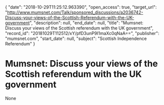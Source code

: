 {
  "date": "2018-10-29T11:25:12.963390", 
  "open_access": true, 
  "target_url": "http://www.mumsnet.com/Talk/sponsored_discussions/a2036742-Discuss-your-views-of-the-Scottish-Referendum-with-the-UK-government", 
  "description": null, 
  "end_date": null, 
  "title": "Mumsnet:  Discuss your views of the Scottish referendum with the UK government", 
  "record_id": "20181029T112512/xY/pfD3unP9I1maXc0qNaA==", 
  "publisher": "mumsnet.com", 
  "start_date": null, 
  "subject": "Scottish Independence Referendum"
}

# Mumsnet:  Discuss your views of the Scottish referendum with the UK government

None
